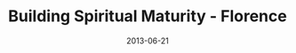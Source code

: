 ---
layout: media
category: media
series: "How to Build People"
title: "Building Spiritual Maturity - Florence"
date: 2013-06-21
description: "Terry Phillips talks about building spiritual maturity."
video: "https://s3.amazonaws.com/crossroadsvideomessages/htbp_01_florence.mp4"
video-poster: "https://www.crossroads.net/uploadedfiles/htbp_01_still_fl.jpg"
---